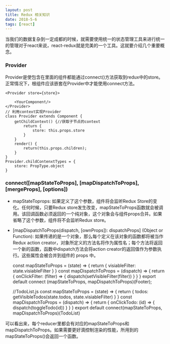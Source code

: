 ```yaml
---
layout: post
title: Redux 相关知识
date: 2018-5-6
tags: [react]
---
```


当我们的数据复杂到一定成都的时候，就需要使用统一的状态管理工具来进行统一的管理对于react来说，react-redux就是完美的一个工具。这就要介绍几个重要概念。

### Provider

Provider是使包含在里面的组件都能通过connect()方法获取到redux中的store。正常情况下，根组件应该嵌套在Provider中才能使用connect方法。

    <Provider store={store}>
    
        <YourComponent/>
    </Provider>
    // 利用context实现Provider
    class Provider extends Component {
        getChildContext() {//获取子节点的context
            return {
                store: this.props.store
            }
        }
        render() {
            return(this.props.children); 
        }
    }
    Provider.childContenxtTypes = {
        store: PropType.object
    }
### connect([mapStateToProps], [mapDispatchToProps], [mergeProps], [options])


- mapStateToprops: 如果定义了这个参数，组件将会监听Redux Store的变化。任何时候，只要Redux store发生改变，mapStateToProps函数就会被调用。该回调函数必须返回的一个纯对象，这个对象会与组件props合并。如果省略了这个参数，组件将不会监听Redux store。

- [mapDispatchToProps(dispatch, [ownProps]): dispatchProps] (Object or Function): 如果传递的是一个对象，那么每个定义在该对象的函数都将被当作 Redux action creator，对象所定义的方法名将作为属性名；每个方法将返回一个新的函数，函数中dispatch方法会将action creator的返回值作为参数执行。这些属性会被合并到组件的 props 中。

    const mapStateToProps = (state) => {
        return {
            visiableFilter: state.visiableFilter
        }
    }
    const mapDispatchToProps = (dispatch) => {
        return {
            onClickFilter: (filter) => {
                dispatch(setVisibleFilter(filter))
            }
        }
    }
    export default connect (mapStateToProps, mapDispatchToProps)(Footer);

    //TodoList.js
    const mapStateToProps = (state) => {
        return {
            todos: getVisibleTodos(state.todos, state.visiableFilter)
        }
    }
    const mapDispatchToProps = (dispatch) => {
        return {
            onClickTodo: (id) => {
                dispatch(toggleTodo(id))
            }
        }
    }
    export default connect(mapStateToProps, mapDispatchToProps)(TodoList)

可以看出来，每个reducer里都会有对应的mapStateToProps和mapDispatchToProps。如果需要更好滴控制渲染的性能，所用到的mapStateToProps()会返回一个函数。